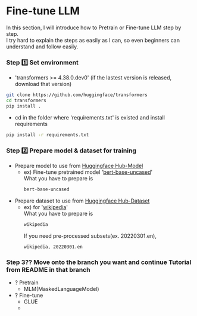 # Fine-tune LLM
In this section, I will introduce how to Pretrain or Fine-tune LLM step by step.\
I try hard to explain the steps as easily as I can, so even beginners can understand and follow easily.

### Step 1️⃣ Set environment
  - 'transformers >= 4.38.0.dev0' (if the lastest version is released, download that version)
  ```bash
  git clone https://github.com/huggingface/transformers
  cd transformers
  pip install .
  ```
  - cd in the folder where 'requirements.txt' is existed and install requirements
  ```bash
  pip install -r requirements.txt
  ```
### Step 2️⃣ Prepare model & dataset for training
  - Prepare model to use from [Huggingface Hub-Model](https://huggingface.co/models)
    - ex) Fine-tune pretrained model '[bert-base-uncased](https://huggingface.co/bert-base-uncased)'\
      What you have to prepare is
      ```bash
      bert-base-uncased
      ```
  - Prepare dataset to use from [Huggingface Hub-Dataset](https://huggingface.co/datasets)
    - ex) for '[wikipedia](https://huggingface.co/datasets/wikipedia)'\
      What you have to prepare is
      ```bash
      wikipedia
      ```
      If you need pre-processed subsets(ex. 20220301.en),
      ```bash
      wikipedia, 20220301.en
      ```
### Step 3?? Move onto the branch you want and continue Tutorial from README in that branch
- ? Pretrain
  - MLM(MaskedLanguageModel)
- ? Fine-tune
  - GLUE
  - 
